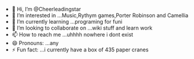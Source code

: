 - 👋 Hi, I’m @Cheerleadingstar
- 👀 I’m interested in ...Music,Rythym games,Porter Robinson and Camellia
- 🌱 I’m currently learning ...programing for funi
- 💞️ I’m looking to collaborate on ...wiki stuff and learn work
- 📫 How to reach me ...uhhhh nowhere i dont exist
- 😄 Pronouns: ...any
- ⚡ Fun fact: ...i currently have a box of 435 paper cranes

<!---
Cheerleadingstar/Cheerleadingstar is a ✨ special ✨ repository because its `README.md` (this file) appears on your GitHub profile.
You can click the Preview link to take a look at your changes.
--->
